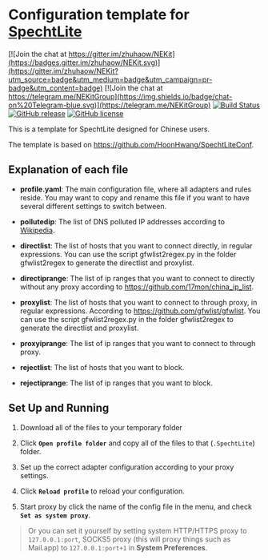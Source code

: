 # Configuration template for [SpechtLite](https://github.com/zhuhaow/SpechtLite)
[![Join the chat at https://gitter.im/zhuhaow/NEKit](https://badges.gitter.im/zhuhaow/NEKit.svg)](https://gitter.im/zhuhaow/NEKit?utm_source=badge&utm_medium=badge&utm_campaign=pr-badge&utm_content=badge) [![Join the chat at https://telegram.me/NEKitGroup](https://img.shields.io/badge/chat-on%20Telegram-blue.svg)](https://telegram.me/NEKitGroup) [![Build Status](https://travis-ci.org/zhuhaow/SpechtLite.svg?branch=master)](https://travis-ci.org/zhuhaow/SpechtLite) [![GitHub release](https://img.shields.io/github/release/zhuhaow/SpechtLite.svg)](https://github.com/zhuhaow/SpechtLite/releases) [![GitHub license](https://img.shields.io/badge/license-GPLv3-blue.svg)](LICENSE)

This is a template for SpechtLite designed for Chinese users.

The template is based on  https://github.com/HoonHwang/SpechtLiteConf.

## Explanation of each file

- **profile.yaml**: The main configuration file, where all adapters and rules reside. You may want to copy and rename this file if you want to have several different settings to switch between.

- **pollutedip**: The list of DNS polluted IP addresses according to [Wikipedia](https://zh.m.wikipedia.org/zh-cn/域名服务器缓存污染).

- **directlist**: The list of hosts that you want to connect directly, in regular expressions. You can use the script gfwlist2regex.py in the folder gfwlist2regex to generate the directlist and proxylist.

- **directiprange**: The list of ip ranges that you want to connect to directly without any proxy according to https://github.com/17mon/china_ip_list.

- **proxylist**: The list of hosts that you want to connect to through proxy, in regular expressions. According to https://github.com/gfwlist/gfwlist. You can use the script gfwlist2regex.py in the folder gfwlist2regex to generate the directlist and proxylist.

- **proxyiprange**: The list of ip ranges that you want to connect to through proxy.

- **rejectlist**: The list of hosts that you want to block.

- **rejectiprange**: The list of ip ranges that you want to block.


## Set Up and Running
1. Download all of the files to your temporary folder

2. Click **`Open profile folder`** and copy all of the files to that (`.SpechtLite`) folder.

3. Set up the correct adapter configuration according to your proxy settings.

4. Click **`Reload profile`** to reload your configuration.

5. Start proxy by click the name of the config file in the menu, and check **`Set as system proxy`**.
> Or you can set it yourself by setting system HTTP/HTTPS proxy to `127.0.0.1:port`, SOCKS5 proxy (this will proxy things such as Mail.app) to `127.0.0.1:port+1` in **System Preferences**.
